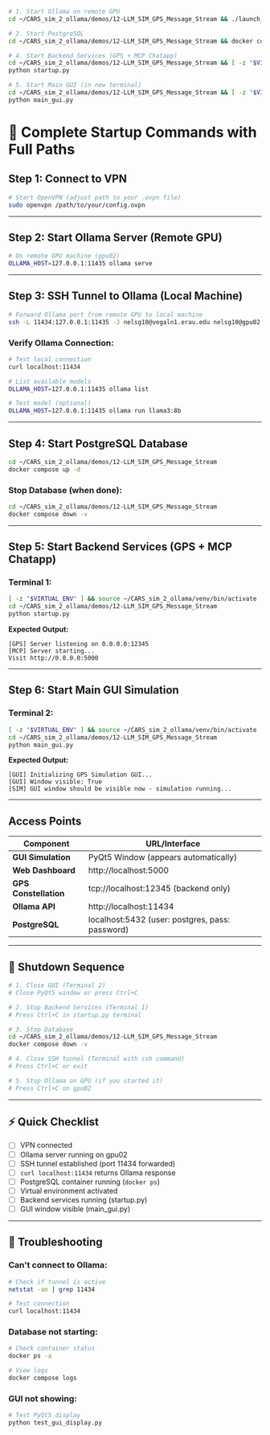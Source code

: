 ```bash
# 1. Start Ollama on remote GPU
cd ~/CARS_sim_2_ollama/demos/12-LLM_SIM_GPS_Message_Stream && ./launch_ollama.sh --model llama3:8b

# 2. Start PostgreSQL
cd ~/CARS_sim_2_ollama/demos/12-LLM_SIM_GPS_Message_Stream && docker compose up -d

# 4. Start Backend Services (GPS + MCP Chatapp)
cd ~/CARS_sim_2_ollama/demos/12-LLM_SIM_GPS_Message_Stream && [ -z "$VIRTUAL_ENV" ] && source ~/CARS_sim_2_ollama/venv/bin/activate 
python startup.py

# 5. Start Main GUI (in new terminal)
cd ~/CARS_sim_2_ollama/demos/12-LLM_SIM_GPS_Message_Stream && [ -z "$VIRTUAL_ENV" ] && source ~/CARS_sim_2_ollama/venv/bin/activate
python main_gui.py
```

# 🚀 Complete Startup Commands with Full Paths

## **Step 1: Connect to VPN**
```bash
# Start OpenVPN (adjust path to your .ovpn file)
sudo openvpn /path/to/your/config.ovpn
```

---

## **Step 2: Start Ollama Server (Remote GPU)**
```bash
# On remote GPU machine (gpu02)
OLLAMA_HOST=127.0.0.1:11435 ollama serve
```

---

## **Step 3: SSH Tunnel to Ollama (Local Machine)**
```bash
# Forward Ollama port from remote GPU to local machine
ssh -L 11434:127.0.0.1:11435 -J nelsg10@vegaln1.erau.edu nelsg10@gpu02
```

### **Verify Ollama Connection:**
```bash
# Test local connection
curl localhost:11434

# List available models
OLLAMA_HOST=127.0.0.1:11435 ollama list

# Test model (optional)
OLLAMA_HOST=127.0.0.1:11435 ollama run llama3:8b
```

---

## **Step 4: Start PostgreSQL Database**
```bash
cd ~/CARS_sim_2_ollama/demos/12-LLM_SIM_GPS_Message_Stream
docker compose up -d
```

### **Stop Database (when done):**
```bash
cd ~/CARS_sim_2_ollama/demos/12-LLM_SIM_GPS_Message_Stream
docker compose down -v
```

---

## **Step 5: Start Backend Services (GPS + MCP Chatapp)**
### **Terminal 1:**
```bash
[ -z "$VIRTUAL_ENV" ] && source ~/CARS_sim_2_ollama/venv/bin/activate
cd ~/CARS_sim_2_ollama/demos/12-LLM_SIM_GPS_Message_Stream
python startup.py
```
**Expected Output:**
```
[GPS] Server listening on 0.0.0.0:12345
[MCP] Server starting...
Visit http://0.0.0.0:5000
```

---

## **Step 6: Start Main GUI Simulation**
### **Terminal 2:**
```bash
[ -z "$VIRTUAL_ENV" ] && source ~/CARS_sim_2_ollama/venv/bin/activate
cd ~/CARS_sim_2_ollama/demos/12-LLM_SIM_GPS_Message_Stream
python main_gui.py
```
**Expected Output:**
```
[GUI] Initializing GPS Simulation GUI...
[GUI] Window visible: True
[SIM] GUI window should be visible now - simulation running...
```

---

## **Access Points**

| Component | URL/Interface |
|-----------|---------------|
| **GUI Simulation** | PyQt5 Window (appears automatically) |
| **Web Dashboard** | http://localhost:5000 |
| **GPS Constellation** | tcp://localhost:12345 (backend only) |
| **Ollama API** | http://localhost:11434 |
| **PostgreSQL** | localhost:5432 (user: postgres, pass: password) |

---

## **🛑 Shutdown Sequence**

```bash
# 1. Close GUI (Terminal 2)
# Close PyQt5 window or press Ctrl+C

# 2. Stop Backend Services (Terminal 1)
# Press Ctrl+C in startup.py terminal

# 3. Stop Database
cd ~/CARS_sim_2_ollama/demos/12-LLM_SIM_GPS_Message_Stream
docker compose down -v

# 4. Close SSH tunnel (Terminal with ssh command)
# Press Ctrl+C or exit

# 5. Stop Ollama on GPU (if you started it)
# Press Ctrl+C on gpu02
```

---

## **⚡ Quick Checklist**

- [ ] VPN connected
- [ ] Ollama server running on gpu02
- [ ] SSH tunnel established (port 11434 forwarded)
- [ ] `curl localhost:11434` returns Ollama response
- [ ] PostgreSQL container running (`docker ps`)
- [ ] Virtual environment activated
- [ ] Backend services running (startup.py)
- [ ] GUI window visible (main_gui.py)

---

## **🔧 Troubleshooting**

### **Can't connect to Ollama:**
```bash
# Check if tunnel is active
netstat -an | grep 11434

# Test connection
curl localhost:11434
```

### **Database not starting:**
```bash
# Check container status
docker ps -a

# View logs
docker compose logs
```

### **GUI not showing:**
```bash
# Test PyQt5 display
python test_gui_display.py
```